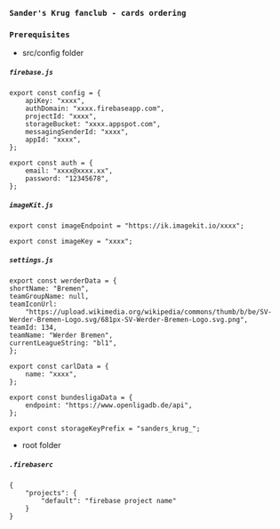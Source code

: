 ### `Sander's Krug fanclub - cards ordering`


### `Prerequisites`
 - src/config folder 

##### `firebase.js`

    export const config = {
        apiKey: "xxxx",
        authDomain: "xxxx.firebaseapp.com",
        projectId: "xxxx",
        storageBucket: "xxxx.appspot.com",
        messagingSenderId: "xxxx",
        appId: "xxxx",
    };

    export const auth = {
        email: "xxxx@xxxx.xx",
        password: "12345678",
    };

##### `imageKit.js`

    export const imageEndpoint = "https://ik.imagekit.io/xxxx";

    export const imageKey = "xxxx";


##### `settings.js`

    export const werderData = {
    shortName: "Bremen",
    teamGroupName: null,
    teamIconUrl:
        "https://upload.wikimedia.org/wikipedia/commons/thumb/b/be/SV-Werder-Bremen-Logo.svg/681px-SV-Werder-Bremen-Logo.svg.png",
    teamId: 134,
    teamName: "Werder Bremen",
    currentLeagueString: "bl1",
    };

    export const carlData = {
        name: "xxxx",
    };

    export const bundesligaData = {
        endpoint: "https://www.openligadb.de/api",
    };

    export const storageKeyPrefix = "sanders_krug_";


 - root folder 

##### `.firebaserc`
    {
        "projects": {
            "default": "firebase project name"
        }
    }
